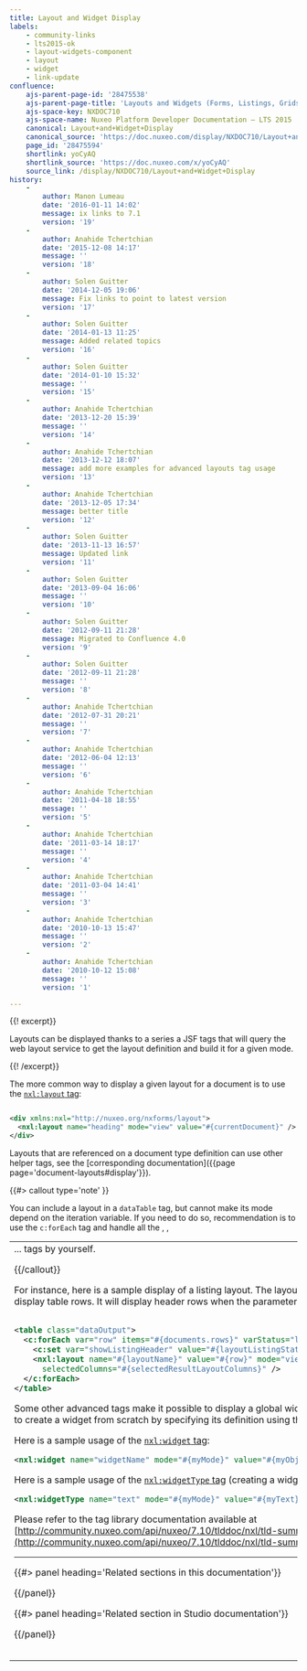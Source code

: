 ```yaml
---
title: Layout and Widget Display
labels:
    - community-links
    - lts2015-ok
    - layout-widgets-component
    - layout
    - widget
    - link-update
confluence:
    ajs-parent-page-id: '28475538'
    ajs-parent-page-title: 'Layouts and Widgets (Forms, Listings, Grids)'
    ajs-space-key: NXDOC710
    ajs-space-name: Nuxeo Platform Developer Documentation — LTS 2015
    canonical: Layout+and+Widget+Display
    canonical_source: 'https://doc.nuxeo.com/display/NXDOC710/Layout+and+Widget+Display'
    page_id: '28475594'
    shortlink: yoCyAQ
    shortlink_source: 'https://doc.nuxeo.com/x/yoCyAQ'
    source_link: /display/NXDOC710/Layout+and+Widget+Display
history:
    - 
        author: Manon Lumeau
        date: '2016-01-11 14:02'
        message: ix links to 7.1
        version: '19'
    - 
        author: Anahide Tchertchian
        date: '2015-12-08 14:17'
        message: ''
        version: '18'
    - 
        author: Solen Guitter
        date: '2014-12-05 19:06'
        message: Fix links to point to latest version
        version: '17'
    - 
        author: Solen Guitter
        date: '2014-01-13 11:25'
        message: Added related topics
        version: '16'
    - 
        author: Solen Guitter
        date: '2014-01-10 15:32'
        message: ''
        version: '15'
    - 
        author: Anahide Tchertchian
        date: '2013-12-20 15:39'
        message: ''
        version: '14'
    - 
        author: Anahide Tchertchian
        date: '2013-12-12 18:07'
        message: add more examples for advanced layouts tag usage
        version: '13'
    - 
        author: Anahide Tchertchian
        date: '2013-12-05 17:34'
        message: better title
        version: '12'
    - 
        author: Solen Guitter
        date: '2013-11-13 16:57'
        message: Updated link
        version: '11'
    - 
        author: Solen Guitter
        date: '2013-09-04 16:06'
        message: ''
        version: '10'
    - 
        author: Solen Guitter
        date: '2012-09-11 21:28'
        message: Migrated to Confluence 4.0
        version: '9'
    - 
        author: Solen Guitter
        date: '2012-09-11 21:28'
        message: ''
        version: '8'
    - 
        author: Anahide Tchertchian
        date: '2012-07-31 20:21'
        message: ''
        version: '7'
    - 
        author: Anahide Tchertchian
        date: '2012-06-04 12:13'
        message: ''
        version: '6'
    - 
        author: Anahide Tchertchian
        date: '2011-04-18 18:55'
        message: ''
        version: '5'
    - 
        author: Anahide Tchertchian
        date: '2011-03-14 18:17'
        message: ''
        version: '4'
    - 
        author: Anahide Tchertchian
        date: '2011-03-04 14:41'
        message: ''
        version: '3'
    - 
        author: Anahide Tchertchian
        date: '2010-10-13 15:47'
        message: ''
        version: '2'
    - 
        author: Anahide Tchertchian
        date: '2010-10-12 15:08'
        message: ''
        version: '1'

---
```

{{! excerpt}}

Layouts can be displayed thanks to a series a JSF tags that will query the web layout service to get the layout definition and build it for a given mode.

{{! /excerpt}}

The more common way to display a given layout for a document is to use the [`nxl:layout` tag](http://community.nuxeo.com/api/nuxeo/7.10/tlddoc/nxl/layout.html):

```xml

<div xmlns:nxl="http://nuxeo.org/nxforms/layout">
  <nxl:layout name="heading" mode="view" value="#{currentDocument}" />
</div>

```

Layouts that are referenced on a document type definition can use other helper tags, see the [corresponding documentation]({{page page='document-layouts#display'}}).

{{#> callout type='note' }}

You can include a layout in a `dataTable` tag, but cannot make its mode depend on the iteration variable. If you need to do so, recommendation is to use the `c:forEach` tag and handle all the <table>, <tr>, <td>... tags by yourself.

{{/callout}}

For instance, here is a sample display of a listing layout. The layout template is configured to display table rows. It will display header rows when the parameter&nbsp;`showListingHeader` is true.

```xml

<table class="dataOutput">
  <c:forEach var="row" items="#{documents.rows}" varStatus="layoutListingStatus">
    <c:set var="showListingHeader" value="#{layoutListingStatus.index == 0}" />
    <nxl:layout name="#{layoutName}" value="#{row}" mode="view"
      selectedColumns="#{selectedResultLayoutColumns}" />
  </c:forEach>
</table>

```

Some other advanced tags make it possible to display a global widget for instance, or even to create a widget from scratch by specifying its definition using the tag attributes.

Here is a sample usage of the [`nxl:widget` tag](http://community.nuxeo.com/api/nuxeo/7.10/tlddoc/nxl/widget.html):

```xml
<nxl:widget name="widgetName" mode="#{myMode}" value="#{myObject}" required="true" />
```

Here is a sample usage of the [`nxl:widgetType` tag](http://community.nuxeo.com/api/nuxeo/7.10/tlddoc/nxl/widgetType.html) (creating a widget definition on the fly):

```xml
<nxl:widgetType name="text" mode="#{myMode}" value="#{myText}" required="true" />
```

Please refer to the tag library documentation available at [http://community.nuxeo.com/api/nuxeo/7.10/tlddoc/nxl/tld-summary.html](http://community.nuxeo.com/api/nuxeo/7.10/tlddoc/nxl/tld-summary.html).

* * *

<div class="row" data-equalizer data-equalize-on="medium"><div class="column medium-6">{{#> panel heading='Related sections in this documentation'}}

{{/panel}}</div><div class="column medium-6">{{#> panel heading='Related section in Studio documentation'}}

{{/panel}}</div></div>
